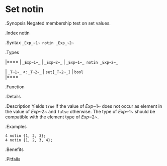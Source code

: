 # Set notin

.Synopsis
Negated membership test on set values.

.Index
notin

.Syntax
`_Exp_~1~ notin _Exp_~2~`

.Types


|====
| `_Exp~1~_`           |  `_Exp~2~_`    | `_Exp~1~_ notin _Exp~2~_` 

| `_T~1~_`  <: `_T~2~_` |  `set[_T~2~_]` | `bool`                  
|====

.Function

.Details

.Description
Yields `true` if the value of _Exp_~1~ does not occur as element in the value of _Exp_~2~ and `false` otherwise. The type of _Exp_~1~ should be compatible with the element type of _Exp_~2~.

.Examples
```rascal-shell
4 notin {1, 2, 3};
4 notin {1, 2, 3, 4};
```

.Benefits

.Pitfalls

